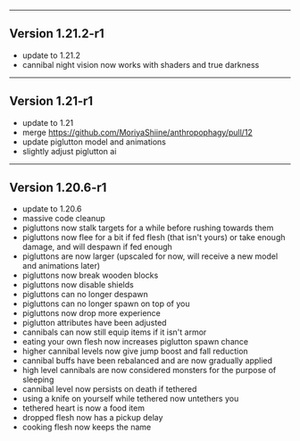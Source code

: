 ------------------------------------------------------
Version 1.21.2-r1
------------------------------------------------------
- update to 1.21.2
- cannibal night vision now works with shaders and true darkness

------------------------------------------------------
Version 1.21-r1
------------------------------------------------------
- update to 1.21
- merge https://github.com/MoriyaShiine/anthropophagy/pull/12
- update piglutton model and animations
- slightly adjust piglutton ai

------------------------------------------------------
Version 1.20.6-r1
------------------------------------------------------
- update to 1.20.6
- massive code cleanup
- pigluttons now stalk targets for a while before rushing towards them
- pigluttons now flee for a bit if fed flesh (that isn't yours) or take enough damage, and will despawn if fed enough
- pigluttons are now larger (upscaled for now, will receive a new model and animations later)
- pigluttons now break wooden blocks
- pigluttons now disable shields
- pigluttons can no longer despawn
- pigluttons can no longer spawn on top of you
- pigluttons now drop more experience
- piglutton attributes have been adjusted
- cannibals can now still equip items if it isn't armor
- eating your own flesh now increases piglutton spawn chance
- higher cannibal levels now give jump boost and fall reduction
- cannibal buffs have been rebalanced and are now gradually applied
- high level cannibals are now considered monsters for the purpose of sleeping
- cannibal level now persists on death if tethered
- using a knife on yourself while tethered now untethers you
- tethered heart is now a food item
- dropped flesh now has a pickup delay
- cooking flesh now keeps the name